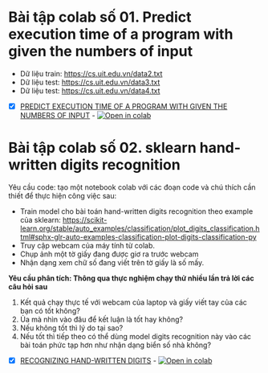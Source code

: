 # Bài tập colab số 01. Predict execution time of a program with given the numbers of input
 
- Dữ liệu train: https://cs.uit.edu.vn/data2.txt
- Dữ liệu test: https://cs.uit.edu.vn/data3.txt
- Dữ liệu test: https://cs.uit.edu.vn/data4.txt
- [x] [PREDICT EXECUTION TIME OF A PROGRAM WITH GIVEN THE NUMBERS OF INPUT](https://github.com/azqpbao/CS114.M11.KHCL/blob/main/Assignment%20Colaboratory/Lab1.ipynb) - [![Open in colab](https://colab.research.google.com/assets/colab-badge.svg)](https://colab.research.google.com/drive/1sPh4Z1gnEJHe7nzPJZ0j2Sfueu1ZfaZb)

# Bài tập colab số 02. sklearn hand-written digits recognition

Yêu cầu code: tạo một notebook colab với các đoạn code và chú thích cần thiết để thực hiện công việc sau:
- Train model cho bài toán hand-written digits recognition theo example của sklearn: https://scikit-learn.org/stable/auto_examples/classification/plot_digits_classification.html#sphx-glr-auto-examples-classification-plot-digits-classification-py
- Truy cập webcam của máy tính từ colab.
- Chụp ảnh một tờ giấy đang được giơ ra trước webcam
- Nhận dạng xem chữ số đang viết trên tờ giấy là số mấy.

**Yêu cầu phân tích: Thông qua thực nghiệm chạy thử nhiều lần trả lời các câu hỏi sau**

1. Kết quả chạy thực tế với webcam của laptop và giấy viết tay của các bạn có tốt không?
2. Ủa mà nhìn vào đâu để kết luận là tốt hay không?
3. Nếu không tốt thì lý do tại sao?
4. Nếu tốt thì tiếp theo có thể dùng model digits recognition này vào các bài toán phức tạp hơn như nhận dạng biển số nhà không?

 - [x] [RECOGNIZING HAND-WRITTEN DIGITS]() - [![Open in colab](https://colab.research.google.com/assets/colab-badge.svg)](https://colab.research.google.com/drive/1Un7DmGD4ADG3gfq6QHCrLlfQ91DGk6e1)

